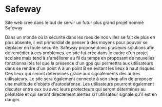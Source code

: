 # Safeway
Site web crée dans le but de servir un futur plus grand projet nommé Safeway

Dans un monde où la sécurité dans les rues de nos villes se fait de plus en plus absente, il est primordial de penser à des moyens pour pouvoir se déplacer en toute sécurité.
Safeway propose donc plusieurs solutions afin de remédier à ces problèmes.
ce site fut crée dans le cadre d'un projet scolaire mais tend à s'améliorer au fil du temps en proposant de nouvelles fonctionnalités tel que la présence d'un gps qui 
permettra aux utilisateurs dans se rendre d'un point A à un point B en évitant les lieux à haut risques. Ces lieux qui seront déterminés grâce aux signalements des autres
utilisateurs. Le site sera également connecté à son shop afin de proposer une multitude d'objets d'autodéfense. Les utilisateurs pourront également discuter entre eux ou avec 
leurs protecteurs qui seront déterminés au préalable et qui seront directement alertés si l'utilisateur signale qu'il est en danger.

